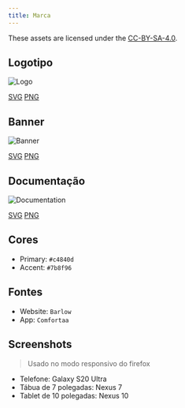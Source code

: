 ```yaml
---
title: Marca
---
```


These assets are licensed under the [CC-BY-SA-4.0](https://github.com/LinwoodDev/Flow/blob/develop/BRANDING_LICENSE).

## Logotipo

![Logo](/img/logo.svg)

[SVG](/img/logo.svg) [PNG](/img/logo.png)

## Banner

![Banner](/img/banner.svg)

[SVG](/img/banner.svg) [PNG](/img/banner.png)

## Documentação

![Documentation](/img/docs.svg)

[SVG](/img/docs.svg) [PNG](/img/docs.png)

## Cores

- Primary: `#c4840d`
- Accent: `#7b8f96`

## Fontes

- Website: `Barlow`
- App: `Comfortaa`

## Screenshots

> Usado no modo responsivo do firefox

- Telefone: Galaxy S20 Ultra
- Tábua de 7 polegadas: Nexus 7
- Tablet de 10 polegadas: Nexus 10
